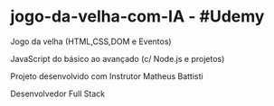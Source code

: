 # jogo-da-velha-com-IA - #Udemy 
 Jogo da velha (HTML,CSS,DOM e Eventos) 

JavaScript do básico ao avançado (c/ Node.js e projetos)

Projeto desenvolvido com Instrutor Matheus Battisti 

Desenvolvedor Full Stack
